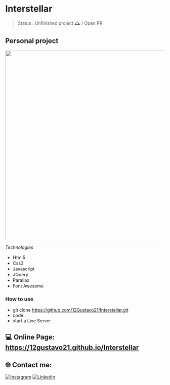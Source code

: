 # Interstellar

> Status : Unfinished project 🕰️ / Open PR

## Personal project

<img width ='600px' src ='' />

*Technologies*

+ Html5 <img width="15px" src="https://cdn-icons-png.flaticon.com/512/4943/4943029.png" />
+ Css3 <img width="15px" src="https://cdn-icons-png.flaticon.com/512/732/732190.png" />
+ Javascript <img width="15px" src="https://cdn-icons-png.flaticon.com/128/5968/5968292.png" />
+ JQuery <img width="15px" src="https://releases.jquery.com/jquery-wp-content/themes/releases.jquery.com/i/favicon.ico" />
+ Parallax <img width="15px" src="https://cdn-icons-png.flaticon.com/128/3368/3368887.png" />
+ Font Awesome <img width="15px" src="https://fontawesome.com/images/favicon/icon.svg" /> 


### How to use
 
 - git clone https://github.com/12Gustavo21/Interstellar.git
 - code .
 - start a Live Server
 
 ## 💻 Online Page: https://12gustavo21.github.io/Interstellar

## 🌐 Contact me:
[![Instagram](https://img.shields.io/badge/Instagram-%23E4405F.svg?logo=Instagram&logoColor=white)](https://instagram.com/gualmda) [![LinkedIn](https://img.shields.io/badge/LinkedIn-%230077B5.svg?logo=linkedin&logoColor=white)](https://www.linkedin.com/in/12gustavo21)